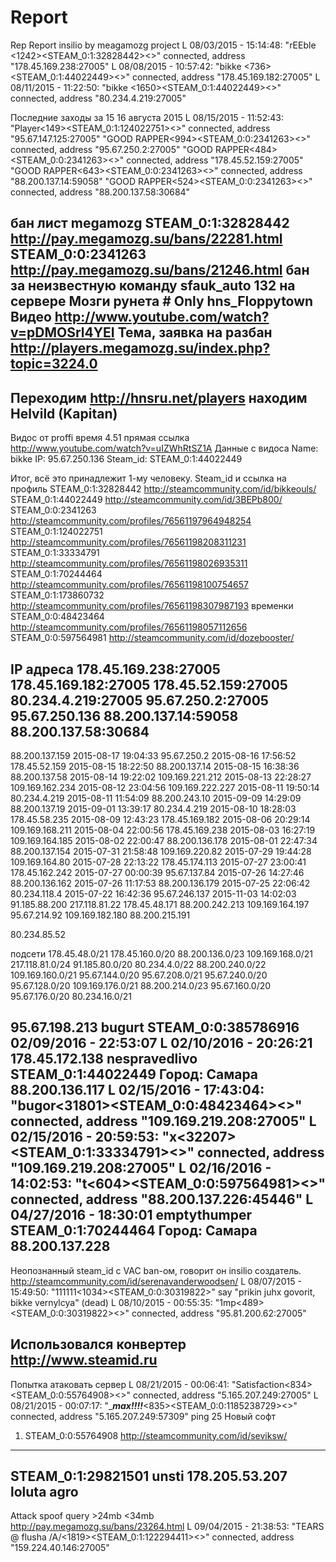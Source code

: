 # Report
Rep
Report insilio by meagamozg project
L 08/03/2015 - 15:14:48: "rEEble <jch><1242><STEAM_0:1:32828442><>" connected, address "178.45.169.238:27005"
L 08/08/2015 - 10:57:42: "bikke <insilio><736><STEAM_0:1:44022449><>" connected, address "178.45.169.182:27005"
L 08/11/2015 - 11:22:50: "bikke <insilio><1650><STEAM_0:1:44022449><>" connected, address "80.234.4.219:27005"

Последние заходы за 15 16 августа 2015
L 08/15/2015 - 11:52:43: "Player<149><STEAM_0:1:124022751><>" connected, address "95.67.147.125:27005"
"GOOD RAPPER<994><STEAM_0:0:2341263><>" connected, address "95.67.250.2:27005"
"GOOD RAPPER<484><STEAM_0:0:2341263><>" connected, address "178.45.52.159:27005"
"GOOD RAPPER<643><STEAM_0:0:2341263><>" connected, address "88.200.137.14:59058"
"GOOD RAPPER<524><STEAM_0:0:2341263><>" connected, address "88.200.137.58:30684"

бан лист megamozg
STEAM_0:1:32828442 http://pay.megamozg.su/bans/22281.html
STEAM_0:0:2341263 http://pay.megamozg.su/bans/21246.html бан за неизвестную команду sfauk_auto 132
на сервере Мозги рунета # Only hns_Floppytown Видео http://www.youtube.com/watch?v=pDMOSrl4YEI
Тема, заявка на разбан http://players.megamozg.su/index.php?topic=3224.0
-------------------------------------------------------------------------------------------------
Переходим http://hnsru.net/players  находим Helvild (Kapitan)
-------------------------------------------------------------------------------------------------
Видос от proffi время 4.51 прямая ссылка http://www.youtube.com/watch?v=uIZWhRtSZ1A
Данные с видоса
Name: bikke <insilio>
IP: 95.67.250.136
Steam_id: STEAM_0:1:44022449


Итог, всё это принадлежит 1-му человеку.
Steam_id и ссылка на профиль
STEAM_0:1:32828442 http://steamcommunity.com/id/bikkeouls/
STEAM_0:1:44022449 http://steamcommunity.com/id/3BEPb800/
STEAM_0:0:2341263 http://steamcommunity.com/profiles/76561197964948254
STEAM_0:1:124022751 http://steamcommunity.com/profiles/76561198208311231
STEAM_0:1:33334791 http://steamcommunity.com/profiles/76561198026935311
STEAM_0:1:70244464 http://steamcommunity.com/profiles/76561198100754657
STEAM_0:1:173860732 http://steamcommunity.com/profiles/76561198307987193
временки
STEAM_0:0:48423464 http://steamcommunity.com/profiles/76561198057112656
STEAM_0:0:597564981 http://steamcommunity.com/id/dozebooster/


IP адреса
178.45.169.238:27005
178.45.169.182:27005
178.45.52.159:27005
80.234.4.219:27005
95.67.250.2:27005
95.67.250.136
88.200.137.14:59058
88.200.137.58:30684
--------------------------------------------
88.200.137.159	2015-08-17 19:04:33
95.67.250.2	2015-08-16 17:56:52
178.45.52.159	2015-08-15 18:22:50
88.200.137.14	2015-08-15 16:38:36
88.200.137.58	2015-08-14 19:22:02
109.169.221.212	2015-08-13 22:28:27
109.169.162.234	2015-08-12 23:04:56
109.169.222.227	2015-08-11 19:50:14
80.234.4.219	2015-08-11 11:54:09
88.200.243.10	2015-09-09 14:29:09
88.200.137.19	2015-09-01 13:39:17
80.234.4.219	2015-08-10 18:28:03
178.45.58.235	2015-08-09 12:43:23
178.45.169.182	2015-08-06 20:29:14
109.169.168.211	2015-08-04 22:00:56
178.45.169.238	2015-08-03 16:27:19
109.169.164.185	2015-08-02 22:00:47
88.200.136.178	2015-08-01 22:47:34
88.200.137.154	2015-07-31 21:58:48
109.169.220.82	2015-07-29 19:44:28
109.169.164.80	2015-07-28 22:13:22
178.45.174.113	2015-07-27 23:00:41
178.45.162.242	2015-07-27 00:00:39
95.67.137.84	2015-07-26 14:27:46
88.200.136.162	2015-07-26 11:17:53
88.200.136.179	2015-07-25 22:06:42
80.234.118.4	2015-07-22 16:42:36
95.67.246.137 2015-11-03 14:02:03
91.185.88.200
217.118.81.22
178.45.48.171
88.200.242.213
109.169.164.197
95.67.214.92
109.169.182.180
88.200.215.191

80.234.85.52

подсети
178.45.48.0/21
178.45.160.0/20
88.200.136.0/23
109.169.168.0/21
217.118.81.0/24
91.185.80.0/20
80.234.4.0/22
88.200.240.0/22
109.169.160.0/21
95.67.144.0/20
95.67.208.0/21
95.67.240.0/20
95.67.128.0/20
109.169.176.0/21
88.200.214.0/23
95.67.160.0/20
95.67.176.0/20
80.234.16.0/21

95.67.198.213 bugurt STEAM_0:0:385786916  02/09/2016 - 22:53:07
L 02/10/2016 - 20:26:21 178.45.172.138
nespravedlivo	STEAM_0:1:44022449	Город: Самара  88.200.136.117
L 02/15/2016 - 17:43:04: "bugor<31801><STEAM_0:0:48423464><>" connected, address "109.169.219.208:27005"
L 02/15/2016 - 20:59:53: "x<32207><STEAM_0:1:33334791><>" connected, address "109.169.219.208:27005"
L 02/16/2016 - 14:02:53: "t<604><STEAM_0:0:597564981><>" connected, address "88.200.137.226:45446"
L 04/27/2016 - 18:30:01 emptythumper	STEAM_0:1:70244464	Город: Самара  88.200.137.228
-------------------------------------------------------
Неопознанный steam_id с VAC ban-ом, говорит он insilio создатель.
http://steamcommunity.com/id/serenavanderwoodsen/
L 08/07/2015 - 15:49:50: "111111<1034><STEAM_0:0:30319822><CT>" say "prikin juhx govorit, bikke vernylcya" (dead)
L 08/10/2015 - 00:55:35: "1mp<489><STEAM_0:0:30319822><>" connected, address "95.81.200.62:27005"

Использовался конвертер http://www.steamid.ru
-------------------------------------------------------------------------------
Попытка атаковать сервер
L 08/21/2015 - 00:06:41: "Satisfaction<834><STEAM_0:0:55764908><>" connected, address "5.165.207.249:27005"
L 08/21/2015 - 00:07:17: "____**max!!!!**___<835><STEAM_0:0:1185238729><>" connected, address "5.165.207.249:57309"
ping 25
Новый софт
1) STEAM_0:0:55764908 http://steamcommunity.com/id/seviksw/
------------------------------------------------------
STEAM_0:1:29821501 unsti 178.205.53.207 loluta agro
-------------------------------------------------------
Attack spoof query >24mb <34mb
http://pay.megamozg.su/bans/23264.html
L 09/04/2015 - 21:38:53: "TEARS @ flusha /A/<1819><STEAM_0:1:122294411><>" connected, address "159.224.40.146:27005"

